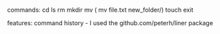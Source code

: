 commands:
cd
ls
rm
mkdir
mv ( mv file.txt new_folder/)
touch
exit


features:
command history - I used the github.com/peterh/liner package
